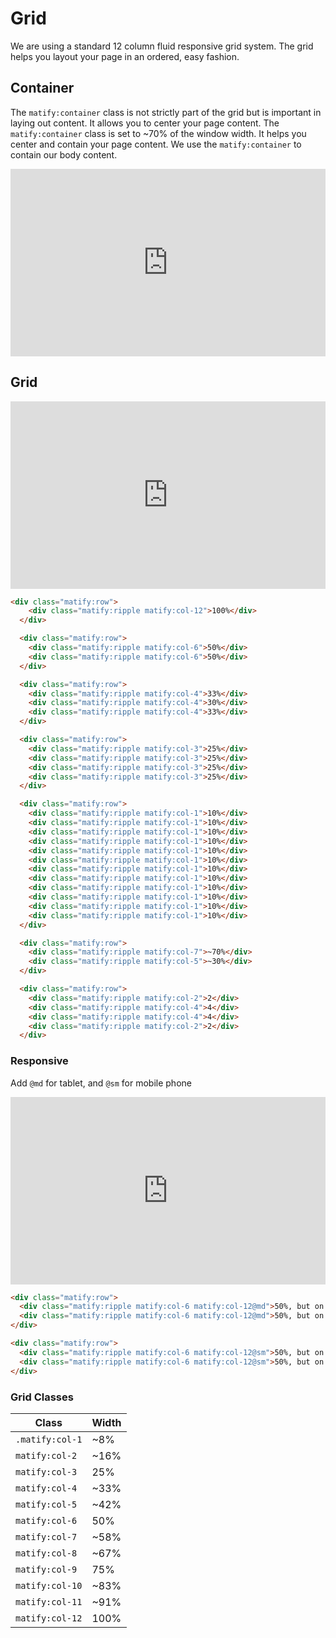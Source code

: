 # Grid
We are using a standard 12 column fluid responsive grid system. The grid helps you layout your page in an ordered, easy fashion.

## Container

The `matify:container` class is not strictly part of the grid but is important in laying out content. It allows you to center your page content. The `matify:container` class is set to ~70% of the window width. It helps you center and contain your page content. We use the `matify:container` to contain our body content.

<iframe height="300" style="width: 100%;" scrolling="no" title="Matify container" src="https://codepen.io/ManuTheCoder/embed/preview/NWaLxve?default-tab=result&editable=true&theme-id=light" frameborder="no" loading="lazy" allowtransparency="true" allowfullscreen="true">
  See the Pen <a href="https://codepen.io/ManuTheCoder/pen/NWaLxve">
  Matify container</a> by ManuTheCoder (<a href="https://codepen.io/ManuTheCoder">@ManuTheCoder</a>)
  on <a href="https://codepen.io">CodePen</a>.
</iframe>


## Grid

<iframe height="300" style="width: 100%;" scrolling="no" title="Untitled" src="https://codepen.io/ManuTheCoder/embed/preview/VwMGeWz?default-tab=result&editable=true&theme-id=light" frameborder="no" loading="lazy" allowtransparency="true" allowfullscreen="true">
  See the Pen <a href="https://codepen.io/ManuTheCoder/pen/VwMGeWz">
  Untitled</a> by ManuTheCoder (<a href="https://codepen.io/ManuTheCoder">@ManuTheCoder</a>)
  on <a href="https://codepen.io">CodePen</a>.
</iframe>


```html
<div class="matify:row">
    <div class="matify:ripple matify:col-12">100%</div>
  </div>

  <div class="matify:row">
    <div class="matify:ripple matify:col-6">50%</div>
    <div class="matify:ripple matify:col-6">50%</div>
  </div>

  <div class="matify:row">
    <div class="matify:ripple matify:col-4">33%</div>
    <div class="matify:ripple matify:col-4">30%</div>
    <div class="matify:ripple matify:col-4">33%</div>
  </div>

  <div class="matify:row">
    <div class="matify:ripple matify:col-3">25%</div>
    <div class="matify:ripple matify:col-3">25%</div>
    <div class="matify:ripple matify:col-3">25%</div>
    <div class="matify:ripple matify:col-3">25%</div>
  </div>

  <div class="matify:row">
    <div class="matify:ripple matify:col-1">10%</div>
    <div class="matify:ripple matify:col-1">10%</div>
    <div class="matify:ripple matify:col-1">10%</div>
    <div class="matify:ripple matify:col-1">10%</div>
    <div class="matify:ripple matify:col-1">10%</div>
    <div class="matify:ripple matify:col-1">10%</div>
    <div class="matify:ripple matify:col-1">10%</div>
    <div class="matify:ripple matify:col-1">10%</div>
    <div class="matify:ripple matify:col-1">10%</div>
    <div class="matify:ripple matify:col-1">10%</div>
    <div class="matify:ripple matify:col-1">10%</div>
    <div class="matify:ripple matify:col-1">10%</div>
  </div>

  <div class="matify:row">
    <div class="matify:ripple matify:col-7">~70%</div>
    <div class="matify:ripple matify:col-5">~30%</div>
  </div>

  <div class="matify:row">
    <div class="matify:ripple matify:col-2">2</div>
    <div class="matify:ripple matify:col-4">4</div>
    <div class="matify:ripple matify:col-4">4</div>
    <div class="matify:ripple matify:col-2">2</div>
  </div>

```

### Responsive 
Add `@md` for tablet, and `@sm` for mobile phone
<iframe height="300" style="width: 100%;" scrolling="no" title="Untitled" src="https://codepen.io/ManuTheCoder/embed/preview/dyVqGeV?default-tab=result&editable=true&theme-id=light" frameborder="no" loading="lazy" allowtransparency="true" allowfullscreen="true">
  See the Pen <a href="https://codepen.io/ManuTheCoder/pen/dyVqGeV">
  Untitled</a> by ManuTheCoder (<a href="https://codepen.io/ManuTheCoder">@ManuTheCoder</a>)
  on <a href="https://codepen.io">CodePen</a>.
</iframe>

```html
<div class="matify:row">
  <div class="matify:ripple matify:col-6 matify:col-12@md">50%, but on a tablet it will be 100%</div>
  <div class="matify:ripple matify:col-6 matify:col-12@md">50%, but on a tablet it will be 100%</div>
</div>

<div class="matify:row">
  <div class="matify:ripple matify:col-6 matify:col-12@sm">50%, but on a phone it will be 100%</div>
  <div class="matify:ripple matify:col-6 matify:col-12@sm">50%, but on a phone it will be 100%</div>
</div>
```

### Grid Classes

| Class       | Width |
| ----------- | ----------- |
| `.matify:col-1`      | ~8%       |
| `matify:col-2 `   | ~16%        |
| `matify:col-3 `   | 25%        |
| `matify:col-4 `   | ~33%        |
| `matify:col-5 `   | ~42%        |
| `matify:col-6 `   | 50%        |
| `matify:col-7 `   | ~58%        |
| `matify:col-8 `   | ~67%        |
| `matify:col-9 `   | 75%        |
| `matify:col-10`   | ~83%        |
| `matify:col-11`   | ~91%        |
| `matify:col-12`   | 100%        |
